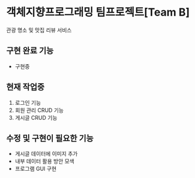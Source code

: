 # 객체지향프로그래밍 팀프로젝트[Team B]

관광 명소 및 맛집 리뷰 서비스

## 구현 완료 기능
- 구현중

## 현재 작업중
1. 로그인 기능
2. 회원 관리 CRUD 기능
3. 게시글 CRUD 기능

## 수정 및 구현이 필요한 기능
- 게시글 데이터에 이미지 추가
- 내부 데이터 활용 방안 모색
- 프로그램 GUI 구현
